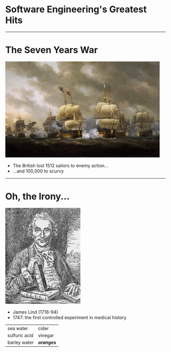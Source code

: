 # Software Engineering's Greatest Hits

---

# The Seven Years War

<img src="img/sea-battle.jpg" alt="Sea Battle" height="300px" />

*   The British lost 1512 sailors to enemy action...
*   ...and 100,000 to scurvy

---

# Oh, the Irony...

<img src="img/james-lind.jpg" alt="James Lind" height="300px" />

*   James Lind (1716-94)
*   1747: the first controlled experiment in medical history

<table>
  <tr><td>sea water</td><td>cider</td></tr>
  <tr><td>sulfuric acid</td><td>vinegar</td></tr>
  <tr><td>barley water</td><td><em><b>oranges</b></em></td></tr>
</table>

<!--
        <section style="text-align: center;">
	  <p class="title">It Took a While
	  <div class="left">
	    <img src="img/cigarettes.png" alt="Cigarettes" width="50%" />
	    <br/>
	    <img src="img/lungs.jpg" alt="Lungs" width="50%" />
	  </div>
	  <div class="right">
1950: Hill &amp; Doll publish a case-control study comparing smokers with non-smokers
	    <ol>
	      <li>Smoking causes lung cancer</li>
	      <li>Most people would rather fail than change</li>
	    </ol>
	  </div>
	</section>

	<section>
	  <p class="title">Are Some Programming Languages Easier to Learn Than Others?
	  <p class="medium">
	    We first present two surveys conducted with students on
	    the intuitiveness of syntax, which we used to garner
	    formative clues on what words and symbols might be easy
	    for novices to understand. We followed up with two studies
	    on the accuracy rates of novices using a total of six
	    programming languages: Ruby, Java, Perl, Python, Randomo,
	    and Quorum. To our surprise, we found that <strong>languages using
	    a more traditional C-style syntax (both Perl and Java) did
	    not afford accuracy rates significantly higher than a
	    language with randomly generated keywords, but that
	    languages which deviate (Quorum, Python, and Ruby) did</strong>.
	  
	</section>

	<section>
	  <p class="title">Are Some Programming Languages Easier to Learn Than Others?
	  <p>Reactions have been...mixed
	  <ul>
	    <li><a href="http://neverworkintheory.org/2011/10/24/an-empirical-comparison-of-the-accuracy-rates-of-novices-using-the-quorum-perl-and-randomo-programming-languages.html">First paper</a></li>
	    <li><a href="http://neverworkintheory.org/2011/10/27/author-response-quorum-vs-perl-vs-randomo-novice-accuracy-rates.html">Responses to angry comments</a></li>
	    <li><a href="http://neverworkintheory.org/2014/01/29/stefik-siebert-syntax.html">Second paper</a></li>
	    <li><a href="http://neverworkintheory.org/2016/06/15/stefik-interview.html">Interview with Andreas Stefik</a></li>
	  </ul>
	</section>

	<section>
	  <p class="title">Is Strong Typing Better Than Dynamic Typing?
	  <p>It depends what you mean by "better"...
	  <p>Here's <a href="https://pleiad.cl/papers/2014/hanenbergAl-emse2014.pdf">a result from 2014</a>
	  <p class="medium">
	    This paper describes an experiment that tests whether
	    static type systems improve the maintainability of
	    software systems, in terms of understanding undocumented
	    code, fixing type errors, and fixing semantic errors.  The
	    results show rigorous empirical evidence
	    that <strong>static types are indeed beneficial to these
	    activities, except when fixing semantic
	    errors</strong>. [Our] exploratory analysis [shows] that
	    developers using a dynamic type system tend to look at
	    different files more frequently when doing programming
	    tasks—which is a potential reason for the observed
	    differences in time.
	  
	</section>

	<section>
	  <p class="title">Is Strong Typing Better Than Dynamic Typing?
	  <p>
	    Compared <a href="http://dl.acm.org/citation.cfm?doid=2816707.2816720">Javascript and Typescript in Visual Studio</a>
	    and <a href="https://users.dcc.uchile.cl/~rrobbes/p/ICPC2014-idetypes.pdf">Java and Groovy in Eclipse</a>
	  
	  <ol>
	    <li>Strong typing helps (a bit)</li>
	    <li>It's <em>not</em> because of auto-completion or other tooling effects</li>
	    <li>But <a href="http://dl.acm.org/citation.cfm?doid=2577080.2577098">just naming</a> does have some of the same benefits</li>
	  </ol>
	</section>

	<section>
	  <p class="title">Is Strong Typing Better Than Dynamic Typing?
	  <p>
	    <a href="http://macbeth.cs.ucdavis.edu/lang_study.pdf">Another study</a>
	    looked at 729 GitHub projects with 29,000 authors and 80
	    million lines of code in 17 languages.
	  
	  <p class="medium">
	    "...strong typing is modestly better than weak typing, and among functional languages, static typing is also somewhat better than dynamic typing."
	  
	  <p>
	    <em>But</em>
	  
	  <p class="medium">
	    "...the modest effects arising
	    from language design are overwhelmingly dominated by the process
	    factors such as project size, team size, and commit size."
	  
	</section>

	<section>
	  <p class="title">UML in Practice
	  <p>Rigorous qualitative studies can give insights quantitative studies cannot
	  <p>Petre's <a href="http://oro.open.ac.uk/35805/">UML in Practice</a> is an excellent example
	  <p>Author interviewed 50 developers, who criticized:
	  <ul>
	    <li>Lack of context: UML deals with architecture, rather than with the whole system</li>
	    <li>The overheads of understanding the notation</li>
	    <li>Issues of synchronization and consistency</li>
	  </ul>
	</section>

	<section>
	  <p class="title">UML in Practice
	  <p>
	    <em>
	      Responses concerning UML use tend to be polarized,
	      between design use and implementation use... Despite the
	      notional accommodation of the whole process, informants
	      tend to use UML either in early design, or in
	      implementation, rarely both (even when informants' roles
	      include the whole process).
	    </em>
	  
	  <ol>
	    <li class="medium">Negative: after 20 years, UML is still mostly not used and not valued</li>
	    <li class="medium">Positive: parts of UML are used, and the more we learn about which ones, where, why, and how, the better our chances of building something better.</li>
	  </ol>
	</section>

	<section>
	  <p><a href="https://www.microsoft.com/en-us/research/wp-content/uploads/2016/02/p557-cherubini.pdf">Let's Go to the Whiteboard</a>
	  <p>How and why do developers actually draw pictures?
	  <blockquote>
	    <em>
	      Most of the diagrams had a transient nature because of
	      the high cost of changing whiteboard sketches to
	      electronic renderings. Diagrams that documented design
	      decisions were often externalized in these temporary
	      drawings and then subsequently lost.  Current
	      visualization tools and the software development
	      practices that we observed do not solve these issues,
	    </em>
	  </blockquote>
	  <p>I.e., diagrams are a cache for short-term memory, <em>not</em> archival
	</section>

	<section>
	  <p><a href="http://www.cs.toronto.edu/~sme/papers/2016/icer_2016_bimodal.pdf">Computer Science Grades Are Not Bimodal</a>
	  <p>The "geek gene" is computing's most enduring and damaging myth
	  <p class="medium">
	    We statistically analyzed 778 distributions of final
	    course grades from a large...university, and found only
	    5.8%...passed tests of multimodality. We then...showed 53
	    CS professors a series of histograms displaying ambiguous
	    distributions and asked them to categorize the
	    distributions. A random half of participants were primed
	    to think about the fact that CS grades are commonly
	    thought to be bimodal; these participants were more likely
	    to label ambiguous distributions as "bimodal".
	    Participants were also more likely to label distributions
	    as bimodal if they believed that some students are
	    innately predisposed to do better at CS.
	  
	</section>

	<section>
	  <p><a href="http://swat.polymtl.ca/~foutsekh/docs/Khomh-MSR-2012.pdf">Do Faster Releases Improve Software Quality?</a>
	  <p>Looked at Firefox before and after the transition to rapid release and found:
	  <blockquote>
	    <em>
	      We found that (1) with shorter release cycles, users do
	      not experience significantly more post-release bugs and
	      (2) bugs are fixed faster, yet (3) users experience
	      these bugs earlier during software execution (the
	      program crashes earlier).
	    </em>
	  </blockquote>
	  <p>Still don't know why crashes happen earlier...
	</section>

	<section>
	  <p><a href="http://sail.cs.queensu.ca/Downloads/ICSE2011_AnEmpiricalStudyOfBuildMaintenanceEffort.pdf">An Empirical Study of Build Maintenance Effort</a>
	  <p>Look at build coupling (how frequently source code changes require build changes) and build ownership (proportion of developers involved in build maintenance)
	  <blockquote>
	    <em>
	      The build system churn rate is comparable to that of the
	      source code, and build changes induce more relative
	      churn on the build system than source code changes
	      induce on the source code. Furthermore, build
	      maintenance yields up to a 27% overhead on source code
	      development and a 44% overhead on test development. Up
	      to 79% of source code developers and 89% of test code
	      developers are significantly impacted by build
	      maintenance, yet investment in build experts can reduce
	      the proportion of impacted developers to 22% of source
	      code developers and 24% of test code developers.
	    </em>
	  </blockquote>
	</section>

	<section>
	  <p><a href="http://neverworkintheory.org/2011/07/07/the-confounding-effect-of-class-size-on-the-validity-of-object-oriented-metrics.html">Confounding Effects of Class Size on the Validity of Object-Oriented Metrics</a>
	</section>

	<section>
	  <p><a href="http://neverworkintheory.org/2011/07/26/effects-of-personality-on-pair-programming.html">Effects of Personality on Pair Programming</a>
	</section>

	<section>
	  <p><a href="http://neverworkintheory.org/2011/08/24/is-transactional-programming-actually-easier.html">Is Transactional Programming Actually Easier?</a> and <a href="http://neverworkintheory.org/2016/06/12/empirical-parellelism.html">Parallelism in Open Source Projects</a>
	</section>

	<section>
	  <p><a href="http://neverworkintheory.org/2011/08/31/comparing-the-defect-reduction-benefits-of-code-inspection-and-test-driven-development.html">Test-Driven Development</a> and <a href="http://neverworkintheory.org/2016/10/05/test-driven-development.html">this as well</a>
	</section>

	<section>
	  <p><a href="http://neverworkintheory.org/2011/09/22/variability-and-reproducibility-in-software-engineering-a-study-of-four-companies-that-developed-the-same-system.html">Variability and Reproducibility in Software Engineering</a>
	</section>

	<section>
	  <p><a href="http://neverworkintheory.org/2011/11/08/a-field-study-of-api-learning-obstacles.html">A Field Study of API Learning Obstacles</a>
	</section>

	<section>
	  <p><a href="http://neverworkintheory.org/2012/01/12/got-issues-do-new-features-and-code-improvements-affect-defects.html">Do New Features and Code Improvements Affect Defects?</a>
	</section>

	<section>
	  <p>Version control: <a href="http://neverworkintheory.org/2012/05/06/cohesive-and-isolated-development-with-branches.html">branching</a>
	</section>

	<section>
	  <p><a href="http://neverworkintheory.org/2013/07/07/how-and-why-process-metrics-are-better.html">How and Why Process Metrics are Better</a>
	</section>

	<section>
	  <p><a href="http://neverworkintheory.org/2014/10/08/simple-testing-can-prevent-most-critical-failures.html">Simple Testing Can Prevent Most Critical Failures</a>
	</section>

	<section>
	  <p><a href="http://neverworkintheory.org/2016/04/26/java-exception-handling.html">Java Exception Handling</a>
	</section>

	<section>
	  <p><a href="http://neverworkintheory.org/2016/06/07/pull-based-development.html">Pull-Based Development</a>
	</section>

	<section>
	  <p><a href="http://neverworkintheory.org/2016/06/09/goto-in-c.html">Goto in C</a>
	</section>

	<section>
	  <p><a href="http://neverworkintheory.org/2016/06/09/hidden-truths.html">Hidden Truths in Dead Software Paths</a>
	</section>

	<section>
	  <p><a href="http://neverworkintheory.org/2016/06/09/too-many-knobs.html">Too Many Knobs</a>
	</section>

	<section>
	  <p><a href="http://neverworkintheory.org/2016/06/09/novice-programming-mistakes.html">Novice Programming Mistakes</a>
	</section>

	<section>
	  <p><a href="http://neverworkintheory.org/2016/06/13/polymorphism-in-python.html">Polymorphism in Python</a>
	</section>

	<section>
	  <p><a href="http://neverworkintheory.org/2016/09/09/replicating-design-patterns-experiment.html">A Multi-Site Joint Replication of a Design Patterns Experiment Using Moderator Variables to Generalize Across Contexts</a>
	</section>

	<section>
	  <p><a href="http://neverworkintheory.org/2016/09/21/paradise-unplugged.html">Paradise Unplugged</a>
	</section>

      </div>
    </div>

-->
